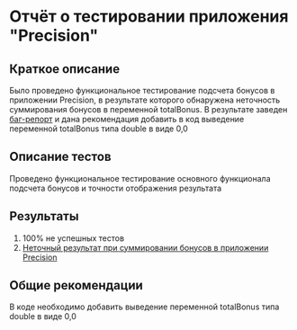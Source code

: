 # Отчёт о тестировании приложения "Precision"

## Краткое описание

Было проведено функциональное тестирование  подсчета бонусов в приложении Precision, в результате которого обнаружена неточность суммирования бонусов в переменной totalBonus.
В результате заведен [баг-репорт](https://github.com/Ingask/Homeworkjava0202/issues/1#issue-704423576) и дана рекомендация  добавить в код  выведение  переменной totalBonus типа double  в виде 0,0

## Описание тестов

Проведено функциональное тестирование основного функционала подсчета бонусов и точности отображения результата

## Результаты

1. 100% не успешных тестов
2. [Неточный результат при суммировании бонусов в приложении Precision](https://github.com/Ingask/Homeworkjava0202/issues/1#issue-704423576)

## Общие рекомендации

В коде необходимо добавить выведение  переменной totalBonus типа double  в виде 0,0
